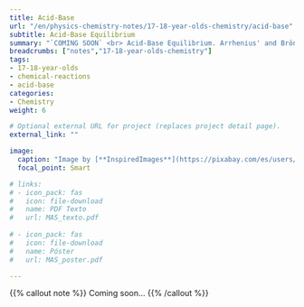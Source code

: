 ```yaml
---
title: Acid-Base
url: "/en/physics-chemistry-notes/17-18-year-olds-chemistry/acid-base"
subtitle: Acid-Base Equilibrium
summary: "`COMING SOON` <br> Acid-Base Equilibrium. Arrhenius' and Brönsted-Lowry's Theories. Concept of pH."
breadcrumbs: ["notes","17-18-year-olds-chemistry"]
tags:
- 17-18-year-olds
- chemical-reactions
- acid-base
categories:
- Chemistry
weight: 6

# Optional external URL for project (replaces project detail page).
external_link: ""

image:
  caption: "Image by [**InspiredImages**](https://pixabay.com/es/users/InspiredImages-57296/) on [Pixabay](https://pixabay.com/es/)"
  focal_point: Smart

# links:
# - icon_pack: fas
#   icon: file-download
#   name: PDF Texto
#   url: MAS_texto.pdf
  
# - icon_pack: fas
#   icon: file-download
#   name: Póster
#   url: MAS_poster.pdf

---
```


{{% callout note %}}
Coming soon...
{{% /callout %}}
